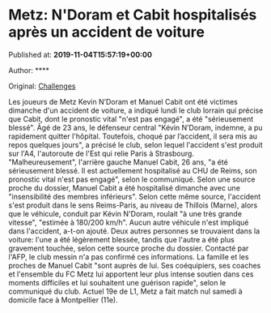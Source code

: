 
# Metz: N'Doram et Cabit hospitalisés après un accident de voiture

Published at: **2019-11-04T15:57:19+00:00**

Author: ****

Original: [Challenges](https://www.challenges.fr/sport/metz-n-doram-et-cabit-hospitalises-apres-un-accident-de-voiture_683097)

Les joueurs de Metz Kevin N’Doram et Manuel Cabit ont été victimes dimanche d'un accident de voiture, a indiqué lundi le club lorrain qui précise que Cabit, dont le pronostic vital "n'est pas engagé", a été "sérieusement blessé".
Âgé de 23 ans, le défenseur central "Kévin N’Doram, indemne, a pu rapidement quitter l'hôpital. Toutefois, choqué par l’accident, il sera mis au repos quelques jours", a précisé le club, selon lequel l'accident s'est produit sur l'A4, l'autoroute de l'Est qui relie Paris à Strasbourg.
"Malheureusement", l'arrière gauche Manuel Cabit, 26 ans, "a été sérieusement blessé. Il est actuellement hospitalisé au CHU de Reims, son pronostic vital n'est pas engagé", selon le communiqué.
Selon une source proche du dossier, Manuel Cabit a été hospitalisé dimanche avec une "insensibilité des membres inférieurs".
Selon cette même source, l'accident s'est produit dans le sens Reims-Paris, au niveau de Thillois (Marne), alors que le véhicule, conduit par Kévin N'Doram, roulait "à une très grande vitesse", "estimée à 180/200 km/h".
Aucun autre véhicule n'est impliqué dans l'accident, a-t-on ajouté.
Deux autres personnes se trouvaient dans la voiture: l'une a été légèrement blessée, tandis que l'autre a été plus gravement touchée, selon cette source proche du dossier.
Contacté par l'AFP, le club messin n'a pas confirmé ces informations.
La famille et les proches de Manuel Cabit "sont auprès de lui. Ses coéquipiers, ses coaches et l'ensemble du FC Metz lui apportent leur plus intense soutien dans ces moments difficiles et lui souhaitent une guérison rapide", selon le communiqué du club.
Actuel 19e de L1, Metz a fait match nul samedi à domicile face à Montpellier (11e).
